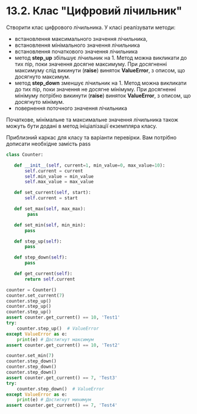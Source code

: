 # 13.2. Клас "Цифровий лічильник"
Створити клас цифрового лічильника. У класі реалізувати методи:
+ встановлення максимального значення лічильника,
+ встановлення мінімального значення лічильника
+ встановлення початкового значення лічильника
+ метод **step_up** збільшує лічильник на 1. 
Метод можна викликати до тих пір, поки значення досягне максимуму. 
При досягненні максимуму слід викинути (**raise**) виняток **ValueError**, з описом, що досягнуто максимум.
+ метод **step_down** зменшує лічильник на 1. 
Метод можна викликати до тих пір, поки значення не досягне мінімуму. 
При досягненні мінімуму потрібно викинути (**raise**) виняток **ValueError**, з описом, що досягнуто мінімум.
+ повернення поточного значення лічильника

Початкове, мінімальне та максимальне значення лічильника також можуть бути додані в метод ініціалізації 
екземпляра класу.

Приблизний каркас для класу та варіанти перевірки. Вам потрібно дописати необхідне замість pass

```python
class Counter:

   def __init__(self, current=1, min_value=0, max_value=10):
       self.current = current
       self.min_value = min_value
       self.max_value = max_value

   def set_current(self, start):
       self.current = start

   def set_max(self, max_max):
        pass

   def set_min(self, min_min):
       pass

   def step_up(self):
       pass

   def step_down(self):
       pass

   def get_current(self):
       return self.current

counter = Counter()
counter.set_current(7)
counter.step_up()
counter.step_up()
counter.step_up()
assert counter.get_current() == 10, 'Test1'
try:
    counter.step_up()  # ValueError
except ValueError as e:
    print(e) # Достигнут максимум
assert counter.get_current() == 10, 'Test2'

counter.set_min(7)
counter.step_down()
counter.step_down()
counter.step_down()
assert counter.get_current() == 7, 'Test3'
try:
    counter.step_down()  # ValueError
except ValueError as e:
    print(e) # Достигнут минимум
assert counter.get_current() == 7, 'Test4'
```

